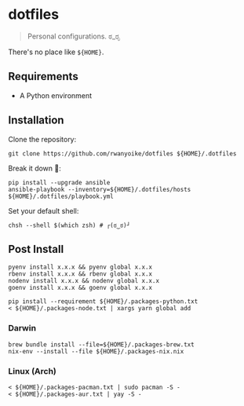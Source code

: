 # dotfiles

> Personal configurations. ಠ_ರೃ

There's no place like `${HOME}`.

## Requirements

- A Python environment

## Installation

Clone the repository:

```shell
git clone https://github.com/rwanyoike/dotfiles ${HOME}/.dotfiles
```

Break it down 💃:

```shell
pip install --upgrade ansible
ansible-playbook --inventory=${HOME}/.dotfiles/hosts ${HOME}/.dotfiles/playbook.yml
```

Set your default shell:

```shell
chsh --shell $(which zsh) # ┌(ಠ‿ಠ)┘
```

## Post Install

```shell
pyenv install x.x.x && pyenv global x.x.x
rbenv install x.x.x && rbenv global x.x.x
nodenv install x.x.x && nodenv global x.x.x
goenv install x.x.x && goenv global x.x.x
```

```shell
pip install --requirement ${HOME}/.packages-python.txt
< ${HOME}/.packages-node.txt | xargs yarn global add
```

### Darwin

```shell
brew bundle install --file=${HOME}/.packages-brew.txt
nix-env --install --file ${HOME}/.packages-nix.nix
```

### Linux (Arch)

```shell
< ${HOME}/.packages-pacman.txt | sudo pacman -S -
< ${HOME}/.packages-aur.txt | yay -S -
```
